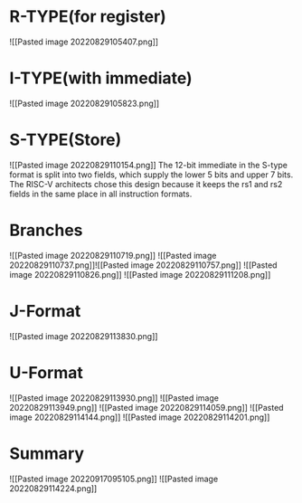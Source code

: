# R-TYPE(for register)
![[Pasted image 20220829105407.png]]
# I-TYPE(with immediate)
![[Pasted image 20220829105823.png]]
# S-TYPE(Store)
![[Pasted image 20220829110154.png]]
The 12-bit immediate in the S-type format is split into two fields, which supply the lower 5 bits and upper 7 bits. The RISC-V architects chose this design because it keeps the rs1 and rs2 fields in the same place in all instruction formats.
# Branches
![[Pasted image 20220829110719.png]]
![[Pasted image 20220829110737.png]]![[Pasted image 20220829110757.png]]
![[Pasted image 20220829110826.png]]
![[Pasted image 20220829111208.png]]
# J-Format
![[Pasted image 20220829113830.png]]
# U-Format
![[Pasted image 20220829113930.png]]
![[Pasted image 20220829113949.png]]
![[Pasted image 20220829114059.png]]
![[Pasted image 20220829114144.png]]
![[Pasted image 20220829114201.png]]
# Summary
![[Pasted image 20220917095105.png]]
![[Pasted image 20220829114224.png]]